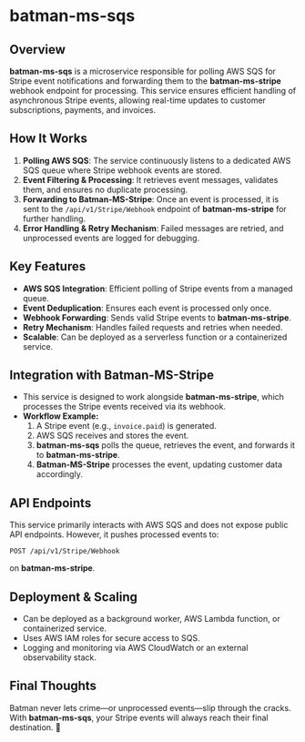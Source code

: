 # batman-ms-sqs

## Overview

**batman-ms-sqs** is a microservice responsible for polling AWS SQS for Stripe event notifications and forwarding them to the **batman-ms-stripe** webhook endpoint for processing. This service ensures efficient handling of asynchronous Stripe events, allowing real-time updates to customer subscriptions, payments, and invoices.

## How It Works

1. **Polling AWS SQS**: The service continuously listens to a dedicated AWS SQS queue where Stripe webhook events are stored.
2. **Event Filtering & Processing**: It retrieves event messages, validates them, and ensures no duplicate processing.
3. **Forwarding to Batman-MS-Stripe**: Once an event is processed, it is sent to the `/api/v1/Stripe/Webhook` endpoint of **batman-ms-stripe** for further handling.
4. **Error Handling & Retry Mechanism**: Failed messages are retried, and unprocessed events are logged for debugging.

## Key Features

- **AWS SQS Integration**: Efficient polling of Stripe events from a managed queue.
- **Event Deduplication**: Ensures each event is processed only once.
- **Webhook Forwarding**: Sends valid Stripe events to **batman-ms-stripe**.
- **Retry Mechanism**: Handles failed requests and retries when needed.
- **Scalable**: Can be deployed as a serverless function or a containerized service.

## Integration with Batman-MS-Stripe

- This service is designed to work alongside **batman-ms-stripe**, which processes the Stripe events received via its webhook.
- **Workflow Example:**
  1. A Stripe event (e.g., `invoice.paid`) is generated.
  2. AWS SQS receives and stores the event.
  3. **batman-ms-sqs** polls the queue, retrieves the event, and forwards it to **batman-ms-stripe**.
  4. **Batman-MS-Stripe** processes the event, updating customer data accordingly.

## API Endpoints

This service primarily interacts with AWS SQS and does not expose public API endpoints. However, it pushes processed events to:

```
POST /api/v1/Stripe/Webhook
```

on **batman-ms-stripe**.

## Deployment & Scaling

- Can be deployed as a background worker, AWS Lambda function, or containerized service.
- Uses AWS IAM roles for secure access to SQS.
- Logging and monitoring via AWS CloudWatch or an external observability stack.

## Final Thoughts

Batman never lets crime—or unprocessed events—slip through the cracks. With **batman-ms-sqs**, your Stripe events will always reach their final destination. 🦇

